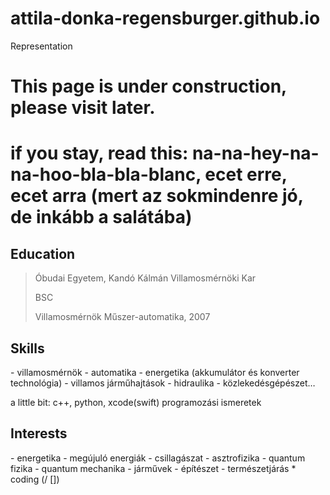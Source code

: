 # attila-donka-regensburger.github.io
Representation
<h1>This page is under construction, please visit later.<h1/>

<p>if you stay, read this: na-na-hey-na-na-hoo-bla-bla-blanc, ecet erre, ecet arra (mert az sokmindenre jó, de inkább a salátába)</p>

<h2>Education</h2>

<blockquote>
<p>Óbudai Egyetem, Kandó Kálmán Villamosmérnöki Kar</p> BSC <p>Villamosmérnök Műszer-automatika, 2007</p>
</blockquote>

<h2>Skills</h2>

<blockqute>
 - villamosmérnök
 - automatika
 - energetika (akkumulátor és konverter technológia)
 - villamos járműhajtások
 - hidraulika
 - közlekedésgépészet…

<p>a little bit: c++, python, xcode(swift) programozási ismeretek</p>
</blockqute>


<h2>Interests</h2>

<blockqute>
 - energetika
 - megújuló energiák
 - csillagászat
 - asztrofizika
 - quantum fizika
 - quantum mechanika
 - járművek
 - építészet
 - természetjárás
 * coding
 (/ [])
</blockqute>